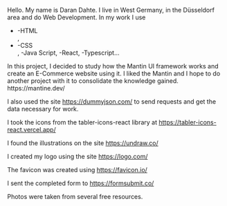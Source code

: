 Hello. My name is Daran Dahte. I live in West Germany, in the Düsseldorf area and do Web Development. In my work I use
<ul>
  <li>-HTML</li>,
 <li>-CSS</li>,
-Java Script,
-React,
-Typescript…
  </ul>
In this project, I decided to study how the Mantin UI framework works and create an E-Commerce website using it. I liked the Mantin and I hope to do another project with it to consolidate the knowledge gained. https://mantine.dev/

I also used the site https://dummyjson.com/ to send requests and get the data necessary for work.

I took the icons from the tabler-icons-react library at https://tabler-icons-react.vercel.app/

I found the illustrations on the site https://undraw.co/

I created my logo using the site https://logo.com/

The favicon was created using https://favicon.io/

I sent the completed form to https://formsubmit.co/

Photos were taken from several free resources.




